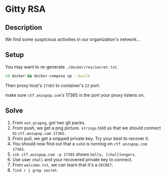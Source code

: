 # Gitty RSA

## Description

We find some suspicious activities in our organization's network...

## Setup

You may want to re-generate `./docker/res/secret.txt`.

```bash
cd docker && docker-compose up --build
```

Then proxy host's `17365` to container's `22` port.

make sure `ctf.anzupop.com`'s 17365 is the port your proxy listens on.

## Solve

1. From `out.pcapng`, got two git packs.
2. From push, we get a png picture. `strings` told us that we should connect to `ctf.anzupop.com 17365`.
3. From pull, we get a snipped private key. Try your best to recover it.
4. You should now find out that a `sshd` is running on `ctf.anzupop.com 17365`.
5. `ssh ctf.anzupop.com -p 17365` shows `hello, [chall]engers`.
6. Use user `chall` and your recovered private key to connect.
7. From `welcome.txt`, we can learn that it's a `SECRET`.
8. `find / | grep secret`.
